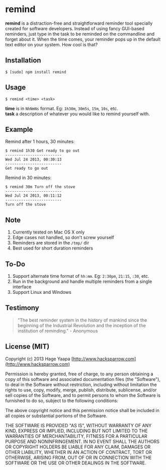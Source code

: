 remind
======

**remind** is a distraction-free and straightforward reminder tool specially created for software developers. Instead of using fancy GUI-based reminders, just type in the task to be reminded on the commandline and forget about it. When the time comes, your reminder pops up in the default text editor on your system. How cool is that?

## Installation

    $ [sudo] npm install remind

## Usage

    $ remind <time> <task>

**time** is in `NhNmNs` format. Eg: `1h30m`, `30m5s`, `15m`, `10s`, etc.   
**task** a description of whatever you would like to remind yourself with.

## Example

Remind after 1 hours, 30 minutes:

    $ remind 1h30 Get ready to go out
    -------------------------
    Wed Jul 24 2013, 00:30:13
    -------------------------
    Get ready to go out

Remind in 30 minutes:

    $ remind 30m Turn off the stove
    -------------------------
    Wed Jul 24 2013, 00:11:12
    -------------------------
    Turn off the stove

## Note

1. Currently tested on Mac OS X only
2. Edge cases not handled, so don't screw yourself
3. Reminders are stored in the `/tmp/` dir
4. Best used for short duration reminders

## To-Do

1. Support alternate time format of `hh:mm`. Eg: `2:30pm`, `21:15`, `:30`, etc.
2. Run in the background and handle multiple reminders from a single interface
3. Support Linux and Windows

## Testimony

> "The best reminder system in the history of mankind since the beginning of the Industrial Revolution and the inception of the institution of reminding." - Anonymous

## License (MIT)

Copyright (c) 2013 Hage Yaapa [http://www.hacksparrow.com](http://www.hacksparrow.com)

Permission is hereby granted, free of charge, to any person obtaining a copy
of this software and associated documentation files (the "Software"), to deal
in the Software without restriction, including without limitation the rights
to use, copy, modify, merge, publish, distribute, sublicense, and/or sell
copies of the Software, and to permit persons to whom the Software is
furnished to do so, subject to the following conditions:

The above copyright notice and this permission notice shall be included in
all copies or substantial portions of the Software.

THE SOFTWARE IS PROVIDED "AS IS", WITHOUT WARRANTY OF ANY KIND, EXPRESS OR
IMPLIED, INCLUDING BUT NOT LIMITED TO THE WARRANTIES OF MERCHANTABILITY,
FITNESS FOR A PARTICULAR PURPOSE AND NONINFRINGEMENT. IN NO EVENT SHALL THE
AUTHORS OR COPYRIGHT HOLDERS BE LIABLE FOR ANY CLAIM, DAMAGES OR OTHER
LIABILITY, WHETHER IN AN ACTION OF CONTRACT, TORT OR OTHERWISE, ARISING FROM, OUT OF OR IN CONNECTION WITH THE SOFTWARE OR THE USE OR OTHER DEALINGS IN THE SOFTWARE.